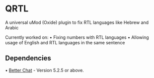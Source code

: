 # QRTL
A universal uMod (Oxide) plugin to fix RTL languages like Hebrew and Arabic

Currently worked on:
• Fixing numbers with RTL languages
• Allowing usage of English and RTL languages in the same sentence

## Dependencies
• [Better Chat][betterchat] - Version 5.2.5 or above.

[betterchat]: https://umod.org/plugins/better-chat